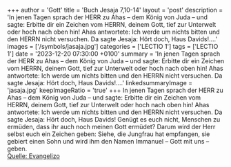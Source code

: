 +++
author = 'Gott'
title = 'Buch Jesaja 7,10-14'
layout = 'post'
description = 'In jenen Tagen sprach der HERR zu Ahas – dem König von Juda – und sagte: Erbitte dir ein Zeichen vom HERRN, deinem Gott, tief zur Unterwelt oder hoch nach oben hin! Ahas antwortete: Ich werde um nichts bitten und den HERRN nicht versuchen. Da sagte Jesaja: Hört doch, Haus Davids!....'
images = ['/symbols/jasaja.jpg']
categories = ['LECTIO 1']
tags = ['LECTIO 1']
date = '2023-12-20 07:30:00 +0100'
summary = 'In jenen Tagen sprach der HERR zu Ahas – dem König von Juda – und sagte: Erbitte dir ein Zeichen vom HERRN, deinem Gott, tief zur Unterwelt oder hoch nach oben hin! Ahas antwortete: Ich werde um nichts bitten und den HERRN nicht versuchen. Da sagte Jesaja: Hört doch, Haus Davids!....'
linkedsummaryImage = 'jasaja.jpg'
keepImageRatio = 'true'
+++
In jenen Tagen sprach der HERR zu Ahas – dem König von Juda – und sagte:
Erbitte dir ein Zeichen vom HERRN, deinem Gott, tief zur Unterwelt oder hoch nach oben hin!
Ahas antwortete: Ich werde um nichts bitten und den HERRN nicht versuchen.
Da sagte Jesaja: Hört doch, Haus Davids! Genügt es euch nicht, Menschen zu ermüden, dass ihr auch noch meinen Gott ermüdet?
Darum wird der Herr selbst euch ein Zeichen geben: Siehe, die Jungfrau hat empfangen, sie gebiert einen Sohn und wird ihm den Namen Immanuel – Gott mit uns – geben.<!--more--><br> [Quelle: Evangelizo](https://evangeliumtagfuertag.org/DE/gospel)